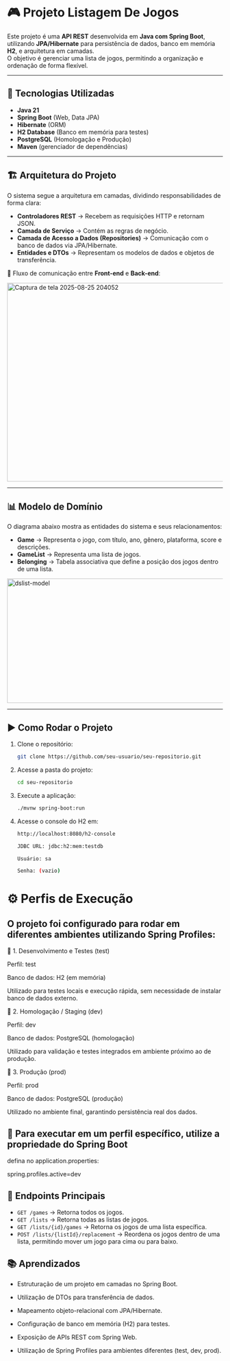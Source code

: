 # 🎮 Projeto Listagem De Jogos

Este projeto é uma **API REST** desenvolvida em **Java com Spring Boot**, utilizando **JPA/Hibernate** para persistência de dados, banco em memória **H2**, e arquitetura em camadas.  
O objetivo é gerenciar uma lista de jogos, permitindo a organização e ordenação de forma flexível.  

---

## 🚀 Tecnologias Utilizadas

- **Java 21**  
- **Spring Boot** (Web, Data JPA)  
- **Hibernate** (ORM)  
- **H2 Database** (Banco em memória para testes)  
- **PostgreSQL** (Homologação e Produção)  
- **Maven** (gerenciador de dependências)  

---

## 🏗️ Arquitetura do Projeto

O sistema segue a arquitetura em camadas, dividindo responsabilidades de forma clara:  

- **Controladores REST** → Recebem as requisições HTTP e retornam JSON.  
- **Camada de Serviço** → Contém as regras de negócio.  
- **Camada de Acesso a Dados (Repositories)** → Comunicação com o banco de dados via JPA/Hibernate.  
- **Entidades e DTOs** → Representam os modelos de dados e objetos de transferência.  

📌 Fluxo de comunicação entre **Front-end** e **Back-end**:

<img width="700" height="463" alt="Captura de tela 2025-08-25 204052" src="https://github.com/user-attachments/assets/1e83c784-33a0-4f71-b914-58f08bf6f91b" />


---

## 📊 Modelo de Domínio

O diagrama abaixo mostra as entidades do sistema e seus relacionamentos:  

- **Game** → Representa o jogo, com título, ano, gênero, plataforma, score e descrições.  
- **GameList** → Representa uma lista de jogos.  
- **Belonging** → Tabela associativa que define a posição dos jogos dentro de uma lista.  

<img width="824" height="290" alt="dslist-model" src="https://github.com/user-attachments/assets/c75f5cc7-a534-4711-8896-b6640d96c71d" />


---

## ▶️ Como Rodar o Projeto

1. Clone o repositório:
   ```bash
   git clone https://github.com/seu-usuario/seu-repositorio.git

2. Acesse a pasta do projeto:
    ```bash
   cd seu-repositorio

3. Execute a aplicação:
   ```bash
   ./mvnw spring-boot:run

4. Acesse o console do H2 em:
      ```bash
   http://localhost:8080/h2-console

   JDBC URL: jdbc:h2:mem:testdb

   Usuário: sa

   Senha: (vazio)


# ⚙️ Perfis de Execução

## O projeto foi configurado para rodar em diferentes ambientes utilizando Spring Profiles:

🔹 1. Desenvolvimento e Testes (test)

Perfil: test

Banco de dados: H2 (em memória)

Utilizado para testes locais e execução rápida, sem necessidade de instalar banco de dados externo.

🔹 2. Homologação / Staging (dev)

Perfil: dev

Banco de dados: PostgreSQL (homologação)

Utilizado para validação e testes integrados em ambiente próximo ao de produção.

🔹 3. Produção (prod)

Perfil: prod

Banco de dados: PostgreSQL (produção)

Utilizado no ambiente final, garantindo persistência real dos dados.

## 📌 Para executar em um perfil específico, utilize a propriedade do Spring Boot

defina no application.properties:

spring.profiles.active=dev

## 📌 Endpoints Principais

- `GET /games` → Retorna todos os jogos.  
- `GET /lists` → Retorna todas as listas de jogos.  
- `GET /lists/{id}/games` → Retorna os jogos de uma lista específica.  
- `POST /lists/{listId}/replacement` → Reordena os jogos dentro de uma lista, permitindo mover um jogo para cima ou para baixo.  

## 📚 Aprendizados

- Estruturação de um projeto em camadas no Spring Boot.

- Utilização de DTOs para transferência de dados.

- Mapeamento objeto-relacional com JPA/Hibernate.

- Configuração de banco em memória (H2) para testes.

- Exposição de APIs REST com Spring Web.

- Utilização de Spring Profiles para ambientes diferentes (test, dev, prod).
